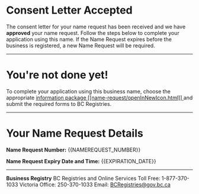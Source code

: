 # Consent Letter Accepted

The consent letter for your name request has been received and we have **approved** your name request. Follow the steps below to complete your application using this name. If the Name Request expires before the business is registered, a new Name Request will be required. 

---

# You\'re not done yet!

To complete your application using this business name, choose the appropriate
<a href="{{STEPS_TO_RESTORE_URL}}" target="_blank" style="text-decoration: underline;">
  information package 
  [[name-request/openInNewIcon.html]]
</a> and submit the required forms to BC Registries.

---

# Your Name Request Details

**Name Request Number:**
{{NAMEREQUEST_NUMBER}}

**Name Request Expiry Date and Time:**
{{EXPIRATION_DATE}}

---

**Business Registry**
BC Registries and Online Services
Toll Free: 1-877-370-1033
Victoria Office: 250-370-1033
Email: [BCRegistries@gov.bc.ca](BCRegistries@gov.bc.ca)
